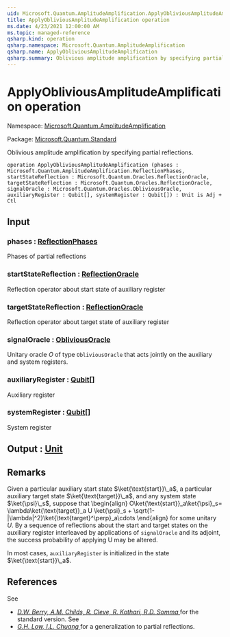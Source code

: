 ```yaml
---
uid: Microsoft.Quantum.AmplitudeAmplification.ApplyObliviousAmplitudeAmplification
title: ApplyObliviousAmplitudeAmplification operation
ms.date: 4/23/2021 12:00:00 AM
ms.topic: managed-reference
qsharp.kind: operation
qsharp.namespace: Microsoft.Quantum.AmplitudeAmplification
qsharp.name: ApplyObliviousAmplitudeAmplification
qsharp.summary: Oblivious amplitude amplification by specifying partial reflections.
---
```


# ApplyObliviousAmplitudeAmplification operation

Namespace: [Microsoft.Quantum.AmplitudeAmplification](xref:Microsoft.Quantum.AmplitudeAmplification)

Package: [Microsoft.Quantum.Standard](https://nuget.org/packages/Microsoft.Quantum.Standard)


Oblivious amplitude amplification by specifying partial reflections.

```qsharp
operation ApplyObliviousAmplitudeAmplification (phases : Microsoft.Quantum.AmplitudeAmplification.ReflectionPhases, startStateReflection : Microsoft.Quantum.Oracles.ReflectionOracle, targetStateReflection : Microsoft.Quantum.Oracles.ReflectionOracle, signalOracle : Microsoft.Quantum.Oracles.ObliviousOracle, auxiliaryRegister : Qubit[], systemRegister : Qubit[]) : Unit is Adj + Ctl
```


## Input

### phases : [ReflectionPhases](xref:Microsoft.Quantum.AmplitudeAmplification.ReflectionPhases)

Phases of partial reflections


### startStateReflection : [ReflectionOracle](xref:Microsoft.Quantum.Oracles.ReflectionOracle)

Reflection operator about start state of auxiliary register


### targetStateReflection : [ReflectionOracle](xref:Microsoft.Quantum.Oracles.ReflectionOracle)

Reflection operator about target state of auxiliary register


### signalOracle : [ObliviousOracle](xref:Microsoft.Quantum.Oracles.ObliviousOracle)

Unitary oracle $O$ of type `ObliviousOracle` that acts jointly on theauxiliary and system registers.


### auxiliaryRegister : [Qubit](xref:microsoft.quantum.qsharp.valueliterals#qubit-literals)[]

Auxiliary register


### systemRegister : [Qubit](xref:microsoft.quantum.qsharp.valueliterals#qubit-literals)[]

System register



## Output : [Unit](xref:microsoft.quantum.qsharp.valueliterals#unit-literal)



## Remarks

Given a particular auxiliary start state $\ket{\text{start}}\_a$, aparticular auxiliary target state $\ket{\text{target}}\_a$, and anysystem state $\ket{\psi}\_s$, suppose that\begin{align}O\ket{\text{start}}\_a\ket{\psi}\_s= \lambda\ket{\text{target}}\_a U \ket{\psi}\_s + \sqrt{1-|\lambda|^2}\ket{\text{target}^\perp}\_a\cdots\end{align}for some unitary $U$.By a sequence of reflections about the start and target states on theauxiliary register interleaved by applications of `signalOracle` and itsadjoint, the success probability of applying U may be altered.In most cases, `auxiliaryRegister` is initialized in the state $\ket{\text{start}}\_a$.

## References

See- [ *D.W. Berry, A.M. Childs, R. Cleve, R. Kothari, R.D. Somma* ](https://arxiv.org/abs/1312.1414)  for the standard version.  See- [ *G.H. Low, I.L. Chuang* ](https://arxiv.org/abs/1610.06546)  for a generalization to partial reflections.